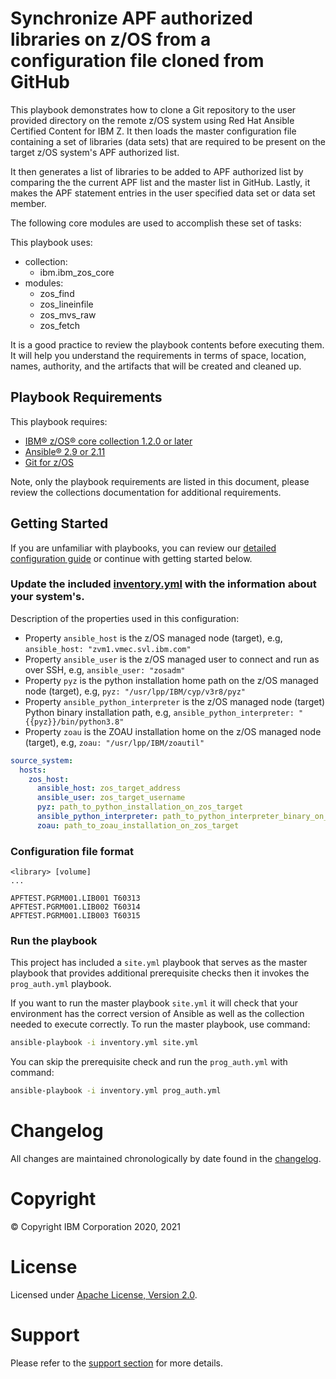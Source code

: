 # Synchronize APF authorized libraries on z/OS from a configuration file cloned from GitHub
This playbook demonstrates how to clone a Git repository to the user provided
directory on the remote z/OS system using Red Hat Ansible Certified Content for
IBM Z. It then loads the master configuration file containing a set of
libraries (data sets) that are required to be present on the target z/OS
system's APF authorized list.

It then generates a list of libraries to be added to APF authorized list by
comparing the the current APF list and the master list in GitHub. Lastly, it
makes the APF statement entries in the user specified data set or data set
member.

The following core modules are used to accomplish these set of tasks:

This playbook uses:
  - collection:
    - ibm.ibm_zos_core
  - modules:
    - zos_find
    - zos_lineinfile
    - zos_mvs_raw
    - zos_fetch

It is a good practice to review the playbook contents before executing
them. It will help you understand the requirements in terms of space, location,
names, authority, and the artifacts that will be created and cleaned up.

## Playbook Requirements
This playbook requires:

- [IBM® z/OS® core collection 1.2.0 or later](https://galaxy.ansible.com/ibm/ibm_zos_core)
- [Ansible® 2.9 or 2.11](https://docs.ansible.com/ansible/latest/installation_guide/intro_installation.html)
- [Git for z/OS](https://www.rocketsoftware.com/product-categories/mainframe/git-for-zos)

Note, only the playbook requirements are listed in this document, please review
the collections documentation for additional requirements.

## Getting Started
If you are unfamiliar with playbooks, you can review our
[detailed configuration guide](../../../docs/share/configuration_guide.md) or
continue with getting started below.

### Update the included [inventory.yml](inventory.yml) with the information about your system's.
Description of the properties used in this configuration:
* Property `ansible_host` is the z/OS managed node (target), e.g, `ansible_host: "zvm1.vmec.svl.ibm.com"`
* Property `ansible_user` is the z/OS managed user to connect and run as over SSH,  e.g, `ansible_user: "zosadm"`
* Property `pyz` is the python installation home path on the z/OS managed node (target), e.g, `pyz: "/usr/lpp/IBM/cyp/v3r8/pyz"`
* Property `ansible_python_interpreter` is the z/OS managed node (target) Python binary installation path,
  e.g, `ansible_python_interpreter: "{{pyz}}/bin/python3.8"`
* Property `zoau` is the ZOAU installation home on the z/OS managed node (target), e.g, `zoau: "/usr/lpp/IBM/zoautil"`

```yaml
source_system:
  hosts:
    zos_host:
      ansible_host: zos_target_address
      ansible_user: zos_target_username
      pyz: path_to_python_installation_on_zos_target
      ansible_python_interpreter: path_to_python_interpreter_binary_on_zos_target
      zoau: path_to_zoau_installation_on_zos_target
```

### Configuration file format

    <library> [volume]
    ...

```
APFTEST.PGRM001.LIB001 T60313
APFTEST.PGRM001.LIB002 T60314
APFTEST.PGRM001.LIB003 T60315
```

### Run the playbook
This project has included a `site.yml` playbook that serves as the master playbook
that provides additional prerequisite checks then it invokes the `prog_auth.yml`
playbook.

If you want to run the master playbook `site.yml` it will check that your environment
has the correct version of Ansible as well as the collection needed to execute
correctly. To run the master playbook, use command:

```bash
ansible-playbook -i inventory.yml site.yml
```

You can skip the prerequisite check and run the `prog_auth.yml` with
command:

```bash
ansible-playbook -i inventory.yml prog_auth.yml
```

# Changelog
All changes are maintained chronologically by date found in the
[changelog](changelog.yml).

# Copyright
© Copyright IBM Corporation 2020, 2021

# License
Licensed under [Apache License,
Version 2.0](https://opensource.org/licenses/Apache-2.0).

# Support
Please refer to the [support section](../../../README.md#support) for more
details.